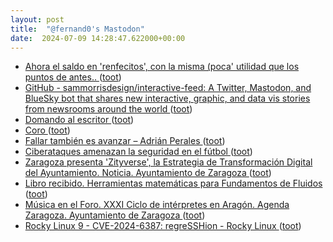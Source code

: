 ```yaml
---
layout: post
title:  "@fernand0's Mastodon"
date:  2024-07-09 14:28:47.622000+00:00
---
```

*  [Ahora el saldo en &#39;renfecitos&#39;, con la misma (poca&#39; utilidad que los puntos de antes.. ](https://mastodon.social/@fernand0/112757003230858226) ([toot](https://mastodon.social/@fernand0/112757003230858226))
*  [GitHub - sammorrisdesign/interactive-feed: A Twitter, Mastodon, and BlueSky bot that shares new interactive, graphic, and data vis stories from newsrooms around the world ](https://github.com/sammorrisdesign/interactive-fee) ([toot](https://mastodon.social/@fernand0/112756917962800184))
*  [Domando al escritor ](https://elpinguinotolkiano.wordpress.com/domando-al-escritor-2) ([toot](https://mastodon.social/@fernand0/112756225687085647))
*  [Coro ](https://www.flickr.com/photos/fernand0/53817364119) ([toot](https://mastodon.social/@fernand0/112756080480666948))
*  [Fallar también es avanzar – Adrián Perales ](https://adrianperales.com/2024/07/fallar-tambien-es-avanzar) ([toot](https://mastodon.social/@fernand0/112755981820685312))
*  [Ciberataques amenazan la seguridad en el fútbol ](https://unaaldia.hispasec.com/2024/07/ciberataques-amenazan-la-seguridad-en-el-futbol.htm) ([toot](https://mastodon.social/@fernand0/112755880591261772))
*  [Zaragoza presenta  'Zityverse', la Estrategia de Transformación Digital del Ayuntamiento. Noticia. Ayuntamiento de Zaragoza ](https://www.zaragoza.es/sede/servicio/noticia/33291) ([toot](https://mastodon.social/@fernand0/112755629059838276))
*  [Libro recibido. Herramientas matemáticas para Fundamentos de Fluidos ](https://fotografiasenmovimiento.wordpress.com/2024/07/09/libro-recibido-herramientas-matematicas-para-fundamentos-de-fluidos) ([toot](https://mastodon.social/@fernand0/112755573180251013))
*  [Música en el Foro. XXXI Ciclo de intérpretes en Aragón. Agenda Zaragoza. Ayuntamiento de Zaragoza ](https://www.zaragoza.es/sede/servicio/cultura/evento/programa/152) ([toot](https://mastodon.social/@fernand0/112753909973679618))
*  [Rocky Linux 9 - CVE-2024-6387: regreSSHion - Rocky Linux ](https://rockylinux.org/news/2024-07-01-openssh-sigalrm-regressio) ([toot](https://mastodon.social/@fernand0/112752121372996443))

